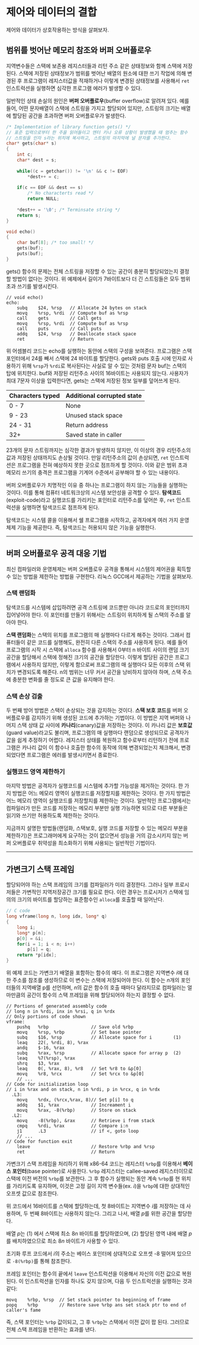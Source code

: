 # 제어와 데이터의 결합

제어와 데이터가 상호작용하는 방식을 살펴보자.

## 범위를 벗어난 메모리 참조와 버퍼 오버플로우

지역변수들은 스택에 보존용 레지스터들과 리턴 주소 같은 상태정보와 함께 스택에 저장된다. 스택에 저장된 상태정보가 범위를 벗어난 배열의 원소에 대한 쓰기 작업에 의해 변경된 후 프로그램이 레지스터값을 적재하거나 이렇게 변경된 상태정보를 사용해서 `ret` 인스트럭션을 실행하면 심각한 프로그램 에러가 발생할 수 있다.

일반적인 상태 손실의 원인은 **버퍼 오버플로우**(buffer overflow)로 알려져 있다. 예를 들어, 어떤 문자배열이 스택에 스트링을 가지고 할당되어 있지만, 스트링의 크기는 배열에 할당된 공간을 초과하면 버퍼 오버플로우가 발생한다.

```cpp
/* Implementation of library function gets() */
// 표준 입력으로부터 한 주을 읽어들이고 엔터 키나 오류 상황이 발생했을 때 멈추는 함수
// 스트링을 인자 s라는 위치에 복사하고, 스트링의 마지막에 널 문자를 추가한다.
char* gets(char* s)
{
    int c;
    char* dest = s;
    
    while((c = getchar()) != '\n' && c != EOF)
        *dest++ = c;
    
    if(c == EOF && dest == s)
        /* No characterts read */
        return NULL;
    
    *dest++ = '\0'; /* Terminsate string */
    return s;
}

void echo()
{
    char buf[8]; /* too small! */
    gets(buf);
    puts(buf);
}
```

gets() 함수의 문제는 전체 스트링을 저장할 수 있는 공간이 충분히 할당되었는지 결정할 방법이 없다는 것이다. 위 예제에서 길이가 7바이트보다 더 긴 스트링들은 모두 범위초과 쓰기를 발생시킨다.

```assembly
// void echo()
echo:
	subq	$24, %rsp	// Allocate 24 bytes on stack
	movq	%rsp, %rdi  // Compute buf as %rsp
	call 	gets		// Call gets
	movq	%rsp, %rdi	// Compute buf as %rsp
	call	puts		// Call puts
	addq	$24, %rsp	// Deallocate stack space
	ret					// Return
```

위 어셈블리 코드는 echo를 실행하는 동안에 스택의 구성을 보여준다. 프로그램은 스택 포인터에서 24를 빼서 스택에 24 바이트를 할당한다. gets와 puts 호출 시에 인자로 사용하기 위해 `%rsp`가 `%rdi`로 복사된다는 사실로 알 수 있는 것처럼 문자 buf는 스택의 탑에 위치한다. buf와 저장된 리턴주소 사이의 16바이트는 사용되지 않는다. 사용자가 최대 7문자 이상을 입력한다면, gets는 스택에 저장된 정보 일부를 덮어쓰게 된다.

| Characters typed | Additional corrupted state |
| ---------------- | -------------------------- |
| 0 - 7            | None                       |
| 9 - 23           | Unused stack space         |
| 24 - 31          | Return address             |
| 32+              | Saved state in caller      |

23개의 문자 스트링까지는 심각한 결과가 발생하지 않지만, 이 이상의 경우 리턴주소의 값과 저장된 상태까지도 손상될 것이다. 만일 리턴주소의 값이 손상되면, `ret` 인스트럭션은 프로그램을 전혀 예상하지 못한 곳으로 점프하게 할 것이다. 이와 같은 범위 초과 메모리 쓰기의 충격은 프로그램을 기계어 수준에서 공부해야 할 수 있는 내용이다.

버퍼 오버플로우가 치명적인 이유 중 하나는 프로그램이 하지 않는 기능들을 실행하는 것이다. 이를 통해 컴퓨터 네트워크상의 시스템 보안성을 공격할 수 있다. **탐색코드**(exploit-code)라고 실행코드를 가리키는 포인터로 리턴주소를 덮어쓴 후, `ret` 인스트럭션을 실행하면 탐색코드로 점프하게 된다.

탐색코드는 시스템 콜을 이용해서 쉘 프로그램을 시작하고, 공격자에게 여러 가지 운영체제 기능을 제공한다. 즉, 탐색코드는 허용되지 않은 기능을 실행한다.

---

## 버퍼 오버플로우 공격 대응 기법

최신 컴파일러와 운영체제는 버퍼 오버플로우 공격을 통해서 시스템의 제어권을 획득할 수 있는 방법을 제한하는 방법을 구현한다. 리눅스 GCC에서 제공하는 기법을 살펴보자.

### 스택 랜덤화

탐색코드를 시스템에 삽입하려면 공격 스트링에 코드뿐만 아니라 코드로의 포인터까지 집어넣어야 한다. 이 포인터를 만들기 위해서는 스트링이 위치하게 될 스택의 주소를 알아야 한다.

**스택 랜덤화**는 스택의 위치를 프로그램의 매 실행마다 다르게 해주는 것이다. 그래서 컴퓨터들이 같은 코드를 실행해도, 완전히 다른 스택의 주소를 사용하게 된다. 예를 들어 프로그램의 시작 시 스택에 `alloca` 함수를 사용해서 0부터 n 바이트 사이의 랜덤 크기 공간을 할당해서 스택에 정해진 크기의 공간을 할당한다. 이렇게 할당된 공간은 프로그램에서 사용하지 않지만, 이렇게 함으로써 프로그램의 매 실행마다 모든 이후의 스택 위치가 변경되도록 해준다. n의 범위는 너무 커서 공간을 낭비하지 않아야 하며, 스택 주소에 충분한 변화를 줄 정도로 큰 값을 유지해야 한다.

### 스택 손상 검출

두 번째 방어 방법은 스택이 손상되는 것을 감지하는 것이다. **스택 보호 코드**를 버퍼 오버플로우를 감지하기 위해 생성된 코드에 추가하는 기법이다. 이 방법은 지역 버퍼와 나머지 스택 상태 값 사이에 **카나리**(canary)값을 저장하는 것이다. 이 카나리 값은 **보호값**(guard value)라고도 불리며, 프로그램의 매 실행마다 랜덤으로 생성되므로 공격자가 값을 쉽게 추정하기 어렵다. 레지스터 상태를 복원하고 함수로부터 리턴하기 전에 프로그램은 카나리 값이 이 함수나 호출한 함수의 동작에 의해 변경되었는지 체크해서, 변경되었다면 프로그램은 에러를 발생시키면서 종료한다.

### 실행코드 영역 제한하기

마지막 방법은 공격자가 실행코드를 시스템에 추가할 가능성을 제거하는 것이다. 한 가지 방법은 어느 메모리 영역이 실행코드를 저장할지를 제한하는 것이다. 한 가지 방법은 어느 메모리 영역이 실행코드를 저장할지를 제한하는 것이다. 일반적인 프로그램에서는 컴파일러가 만든 코드를 저장하는 메모리 부분만 실행 가능하면 되므로 다른 부분들은 읽기와 쓰기만 허용하도록 제한하는 것이다.

지금까지 설명한 방법들(랜덤화, 스택보호, 실행 코드를 저장할 수 있는 메모리 부분을 제한하기)은 프로그래머에게 요구하는 것이 없으면서 성능을 거의 감소시키지 않는 버퍼 오버플로우 취약성을 최소화하기 위해 사용되는 일반적인 기법이다.

---

## 가변크기 스택 프레임

할당되어야 하는 스택 프레임의 크기를 컴파일러가 미리 결정한다. 그러나 일부 프로시저들은 가변적인 지역저장공간 크기를 필요로 한다. 이런 경우는 프로시저가 스택에 임의의 크기의 바이트를 할당하는 표준함수인 `alloca`를 호출할 때 일어난다.

```cpp
// C code
long vframe(long n, long idx, long* q)
{
    long i;
    long* p[n];
    p[0] = &i;
    for(i = 1; i < n; i++)
        p[i] = q;
    return *p[idx];
}
```

위 예제 코드는 가변크기 배열을 포함하는 함수의 예다. 이 프로그램은 지역변수 *i*에 대한 주소를 참조를 생성하므로 이 변수는 스택에 저장되어야 한다. 이 함수는 *n*개의 포인터들의 지역배열 p를 선언하며, *n*의 값은 함수의 호출 때마다 달라지므로 컴파일러는 얼마만큼의 공간이 함수의 스택 프레임을 위해 할당되어야 하는지 결정할 수 없다.

```assembly
// Portions of generated assembly code
// long n in %rdi, inx in %rsi, q in %rdx
// Only portions of code shown
vframe:
	pushq	%rbp				// Save old %rbp
	movq	%rsp, %rbp			// Set base pointer
	subq	$16, %rsp			// Allocate space for i        (1)
	leaq 	22(, %rdi, 8), %rax
	andq	$-16, %rax
	subq	%rax, %rsp			// Allocate space for array p  (2)
	leaq	%7(%rsp), %rax
	shrq	$3, %rax
	leaq	0(, %rax, 8), %r8	// Set %r8 to &p[0]
	movq	%r8, %rcx			// Set %rcx to &p[0]
	// ...
// Code for initialization loop
// i in %rax and on stack, n in %rdi, p in %rcx, q in %rdx
  .L3:
  	movq	%rdx, (%rcx,%rax, 8)// Set p[i] to q
  	addq	$1, %rax			// Increament i
  	movq	%rax, -8(%rbp)		// Store on stack
  .L2:
  	movq	-8(%rbp), &rax		// Retrieve i from stack
  	cmpq	%rdi, %rax			// Compare i:n
  	j1		.L3					// if <, goto loop
  	// ...
// Code for function exit
	leave						// Restore %rbp and %rsp
	ret							// Return
```

가변크기 스택 프레임을 처리하기 위해 x86-64 코드는 레지스터 `%rbp`를 이용해서 **베이스 포인터**(base pointer)로 사용한다. `%rbp` 레지스터는 callee-saved 레지스터이므로 스택에 이전 버전의 `%rbp`를 보관한다. 그 후 함수가 실행되는 동안 계속 `%rbp`를 현 위치를 가리키도록 유지하며, 이것은 고정 길이 지역 변수들(ex. *i*)을 `%rbp`에 대한 상대적인 오프셋 값으로 참조한다.

위 코드에서 16바이트를 스택에 할당하는데, 첫 8바이트는 지역변수 *i*를 저장하는 데 사용하며, 두 번째 8바이트는 사용하지 않는다. 그리고 나서, 배열 *p*를 위한 공간을 할당한다.

배열 *p*는 (1) 에서 스택에 최소 8*n* 바이트를 할당하였으며, (2) 할당된 영역 내에 배열 *p*를 배치하였으므로 최소 8*n* 바이트가 사용할 수 있다.

초기화 루프 코드에서 *i*의 주소는 베이스 포인터에 상대적으로 오프셋 -8 떨어져 있으므로 `-8(%rbp)`를 통해 참조한다.

프레임 포인터는 함수의 끝에서 `leave` 인스트럭션을 이용해서 자신의 이전 값으로 복원된다. 이 인스트럭션을 인자를 하나도 갖지 않으며, 다음 두 인스트럭션을 실행하는 것과 같다:

```assembly
movq	%rbp, %rsp	// Set stack pointer to beginning of frame
popq	%rbp		// Restore save %rbp ans set stack ptr to end of caller's fame
```

즉, 스택 포인터는 `%rbp` 값이되고, 그 후 `%rbp`는 스택에서 이전 값이 팝 된다. 그러므로 전체 스택 프레임을 반환하는 효과를 낸다.

---